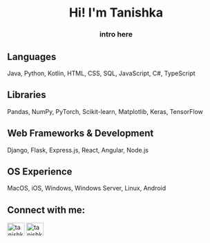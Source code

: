 <h1 align="center">Hi! I'm Tanishka</h1>
<h3 align="center">intro here</h3>


## Languages
Java, Python, Kotlin, HTML, CSS, SQL, JavaScript, C#, TypeScript

## Libraries
Pandas, NumPy, PyTorch, Scikit-learn, Matplotlib, Keras, TensorFlow

## Web Frameworks & Development
Django, Flask, Express.js, React, Angular, Node.js

## OS Experience
MacOS, iOS, Windows, Windows Server, Linux, Android


## Connect with me:
<p align="left">
<a href="https://linkedin.com/in/tanishkamehta000/" target="blank"><img align="center" src="https://raw.githubusercontent.com/rahuldkjain/github-profile-readme-generator/master/src/images/icons/Social/linked-in-alt.svg" alt="tanishkamehta000/" height="30" width="40" /></a>
<a href="https://tanishkamehta.com/" target="blank"><img align="center" src="https://static.vecteezy.com/system/resources/previews/020/816/485/large_2x/portfolio-icon-for-your-website-mobile-presentation-and-logo-design-free-vector.jpg" alt="tanishkamehta000/" height="30" width="40" /></a>

